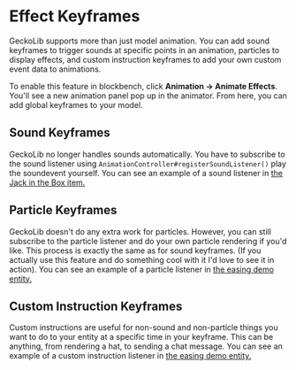 # Effect Keyframes
GeckoLib supports more than just model animation. You can add sound keyframes to trigger sounds at specific points in an animation, particles to display effects, and custom instruction keyframes to add your own custom event data to animations.

To enable this feature in blockbench, click **Animation -> Animate Effects**. You'll see a new animation panel pop up in the animator. From here, you can add global keyframes to your model.

## Sound Keyframes
GeckoLib no longer handles sounds automatically. You have to subscribe to the sound listener using `AnimationController#registerSoundListener()` play the soundevent yourself. You can see an example of a sound listener in [the Jack in the Box item.](https://github.com/bernie-g/geckolib/blob/1.16/src/main/java/software/bernie/example/item/JackInTheBoxItem.java#L54)

## Particle Keyframes 
GeckoLib doesn't do any extra work for particles. However, you can still subscribe to the particle listener and do your own particle rendering if you'd like. This process is exactly the same as for sound keyframes. (If you actually use this feature and do something cool with it I'd love to see it in action). You can see an example of a particle listener in [the easing demo entity.](https://github.com/bernie-g/geckolib/blob/develop/src/main/java/software/bernie/geckolib/example/entity/EasingDemoEntity.java#L36)

## Custom Instruction Keyframes
Custom instructions are useful for non-sound and non-particle things you want to do to your entity at a specific time in your keyframe. This can be anything, from rendering a hat, to sending a chat message. You can see an example of a custom instruction listener in [the easing demo entity.](https://github.com/bernie-g/geckolib/blob/develop/src/main/java/software/bernie/geckolib/example/entity/EasingDemoEntity.java#L37)
